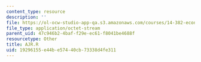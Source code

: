```yaml
---
content_type: resource
description: ''
file: https://ol-ocw-studio-app-qa.s3.amazonaws.com/courses/14-382-econometrics-spring-2017/19296155e44be57440cb73338d4fe311_AJR.R
file_type: application/octet-stream
parent_uid: 47c946b2-4baf-f29e-ec61-f8041be4688f
resourcetype: Other
title: AJR.R
uid: 19296155-e44b-e574-40cb-73338d4fe311
---
```


